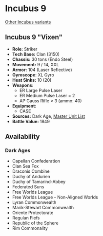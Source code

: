 # Incubus 9

[Other Incubus variants](../incubus.md)

## Incubus 9 "Vixen"
- **Role:** Striker
- **Tech Base:** Clan (3150)
- **Chassis:** 30 tons (Endo Steel)
- **Movement:** 9 / 14, XXL
- **Armor:** 104 (Laser Reflective)
- **Gyroscope:** XL Gyro
- **Heat Sinks:** 10 (20)
- **Weapons:**
  - ER Large Pulse Laser
  - ER Medium Pulse Laser × 2
  - AP Gauss Rifle × 3 (ammo: 40)
- **Equipment:**
  - CASE
- **Sources:** Dark Age, [Master Unit List](http://masterunitlist.info/Unit/Details/7544/vixen-incubus-9)
- **Battle Value:** 1849

## Availability

### Dark Ages
- Capellan Confederation
- Clan Sea Fox
- Draconis Combine
- Duchy of Andurien
- Duchy of Tamarind-Abbey
- Federated Suns
- Free Worlds League
- Free Worlds League - Non-Aligned Worlds
- Lyran Commonwealth
- Marik-Stewart Commonwealth
- Oriente Protectorate
- Regulan Fiefs
- Republic of the Sphere
- Rim Commonality

